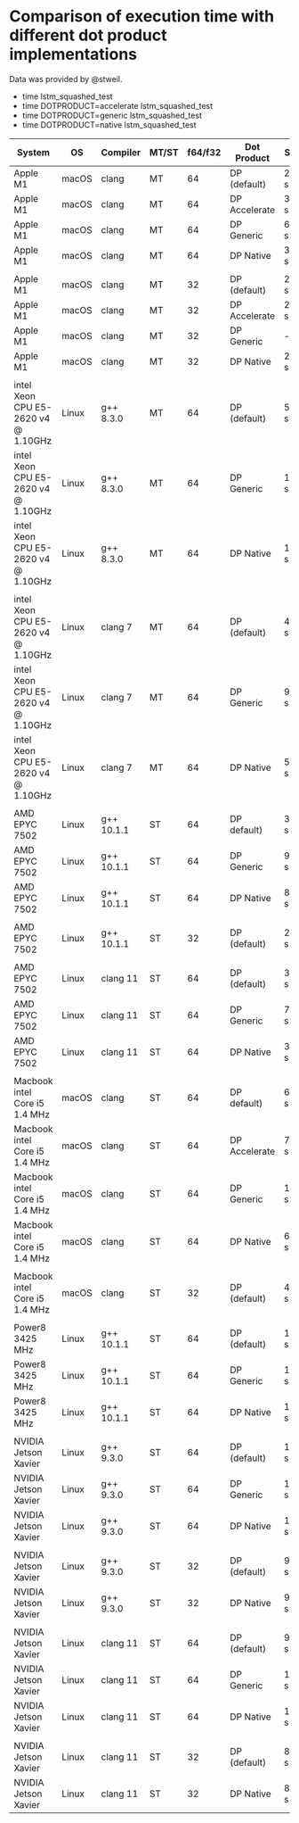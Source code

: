 # Comparison of execution time with different dot product implementations

Data was provided by @stweil.

* time lstm_squashed_test
* time DOTPRODUCT=accelerate lstm_squashed_test
* time DOTPRODUCT=generic lstm_squashed_test
* time DOTPRODUCT=native lstm_squashed_test

| System | OS | Compiler | MT/ST | f64/f32 | Dot Product | Sec | Norm
| -- | -- | -- | -- | -- | -- | -- | -- |
| Apple M1 | macOS | clang | MT | 64 | DP (default) | 24 s | 1. |
| Apple M1 | macOS | clang | MT | 64 | DP Accelerate | 33 s | 1. |
| Apple M1 | macOS | clang | MT | 64 | DP Generic | 64 s | 1.
| Apple M1 | macOS | clang | MT | 64 | DP Native  | 30 s | 1. |
|   |   |   |   |   |   |   |   |
| Apple M1 | macOS | clang | MT | 32 | DP (default) | 22 s | 1. |
| Apple M1 | macOS | clang | MT | 32 | DP Accelerate | 23 s | 1. |
| Apple M1 | macOS | clang | MT | 32 | DP Generic | -- | --
| Apple M1 | macOS | clang | MT | 32 | DP Native | 22 s | 1. |
|   |   |   |   |   |   |   |   |
| intel Xeon CPU E5-2620 v4 @ 1.10GHz | Linux | g++ 8.3.0 | MT | 64 | DP (default) | 53 s | 1. |
| intel Xeon CPU E5-2620 v4 @ 1.10GHz | Linux | g++ 8.3.0 | MT | 64 | DP Generic | 105 s | 1. |
| intel Xeon CPU E5-2620 v4 @ 1.10GHz | Linux | g++ 8.3.0 | MT | 64 | DP Native  | 139 s | 1.
|   |   |   |   |   |   |   |   |
| intel Xeon CPU E5-2620 v4 @ 1.10GHz | Linux | clang 7 | MT | 64 | DP (default) | 47 s | 1. |
| intel Xeon CPU E5-2620 v4 @ 1.10GHz | Linux | clang 7 | MT | 64 | DP Generic | 99 s | 1.
| intel Xeon CPU E5-2620 v4 @ 1.10GHz | Linux | clang 7 | MT | 64 | DP Native  | 55 s | 1. |
|   |   |   |   |   |   |   |   |
| AMD EPYC 7502 | Linux | g++ 10.1.1 | ST | 64 | DP default) | 36 s | 1. |
| AMD EPYC 7502 | Linux | g++ 10.1.1 | ST | 64 | DP Generic | 91 s | 1.
| AMD EPYC 7502 | Linux | g++ 10.1.1 | ST | 64 | DP Native | 87 s | 1.
|   |   |   |   |   |   |   |   |
| AMD EPYC 7502 | Linux | g++ 10.1.1 | ST | 32 | DP (default) | 28 s | 1. |
|   |   |   |   |   |   |   |   |
| AMD EPYC 7502 | Linux | clang 11 | ST | 64 | DP (default) | 32 s | 1. |
| AMD EPYC 7502 | Linux | clang 11 | ST | 64 | DP Generic | 76 s | 1. |
| AMD EPYC 7502 | Linux | clang 11 | ST | 64 | DP Native | 37 s | 1. |
|   |   |   |   |   |   |   |   |
| Macbook intel Core i5 1.4 MHz | macOS | clang | ST | 64 | DP default) | 60 s | 1. |
| Macbook intel Core i5 1.4 MHz | macOS | clang | ST | 64 | DP Accelerate | 78 s | 1. |
| Macbook intel Core i5 1.4 MHz | macOS | clang | ST | 64 | DP Generic | 108 s | 1. |
| Macbook intel Core i5 1.4 MHz | macOS | clang | ST | 64 | DP Native | 65 s | 1. |
|   |   |   |   |   |   |   |   |
| Macbook intel Core i5 1.4 MHz | macOS | clang | ST | 32 | DP (default) | 49 s | 1. |
|   |   |   |   |   |   |   |   |
| Power8 3425 MHz | Linux | g++ 10.1.1 | ST | 64 | DP  (default) | 179 s | 1. |
| Power8 3425 MHz | Linux | g++ 10.1.1 | ST | 64 | DP  Generic | 179 s | 1. |
| Power8 3425 MHz | Linux | g++ 10.1.1 | ST | 64 | DP  Native | 130 s | 1. |
|   |   |   |   |   |   |   |   |
| NVIDIA Jetson Xavier | Linux | g++ 9.3.0 | ST | 64 | DP (default) | 113 s | 1. |
| NVIDIA Jetson Xavier | Linux | g++ 9.3.0 | ST | 64 | DP Generic | 180 s | 1. |
| NVIDIA Jetson Xavier | Linux | g++ 9.3.0 | ST | 64 | DP Native | 179 s | 1. |
|   |   |   |   |   |   |   |   |
| NVIDIA Jetson Xavier | Linux | g++ 9.3.0 | ST | 32 | DP (default) | 97 s | 1. |
| NVIDIA Jetson Xavier | Linux | g++ 9.3.0 | ST | 32 | DP Native | 96 s | 1. |
|   |   |   |   |   |   |   |   |
| NVIDIA Jetson Xavier | Linux | clang 11 | ST | 64 | DP (default) | 97 s | 1. |
| NVIDIA Jetson Xavier | Linux | clang 11 | ST | 64 | DP Generic | 185 s | 1. |
| NVIDIA Jetson Xavier | Linux | clang 11 | ST | 64 | DP Native | 104 s | 1. |
|   |   |   |   |   |   |   |   |
| NVIDIA Jetson Xavier | Linux | clang 11 | ST | 32 | DP (default) | 86 s | 1. |
| NVIDIA Jetson Xavier | Linux | clang 11 | ST | 32 | DP Native | 83 s | 1. |

